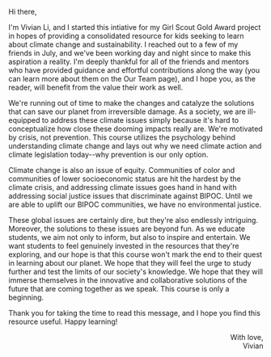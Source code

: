Hi there,

I'm Vivian Li, and I started this intiative for my Girl Scout Gold Award project in hopes of providing a consolidated resource for kids seeking to learn about climate change and sustainability. I reached out to a few of my friends in July, and we've been working day and night since to make this aspiration a reality. I'm deeply thankful for all of the friends and mentors who have provided guidance and effortful contributions along the way (you can learn more about them on the Our Team page), and I hope you, as the reader, will benefit from the value their work as well.

We're running out of time to make the changes and catalyze the solutions that can save our planet from irreversible damage. As a society, we are ill-equipped to address these climate issues simply because it's hard to conceptualize how close these dooming impacts really are. We're motivated by crisis, not prevention. This course utilizes the psychology behind understanding climate change and lays out why we need climate action and climate legislation today--why prevention is our only option.

Climate change is also an issue of equity. Communities of color and communities of lower socioeconomic status are hit the hardest by the climate crisis, and addressing climate issues goes hand in hand with addressing social justice issues that discriminate against BIPOC. Until we are able to uplift our BIPOC communities, we have no environmental justice.

These global issues are certainly dire, but they're also endlessly intriguing. Moreover, the solutions to these issues are beyond fun. As we educate students, we aim not only to inform, but also to inspire and entertain. We want students to feel genuinely invested in the resources that they're exploring, and our hope is that this course won't mark the end to their quest in learning about our planet. We hope that they will feel the urge to study further and test the limits of our society's knowledge. We hope that they will immerse themselves in the innovative and collaborative solutions of the future that are coming together as we speak. This course is only a beginning.

Thank you for taking the time to read this message, and I hope you find this resource useful. Happy learning!

<div style="text-align:right">
With love,<br>
Vivian
</div>
